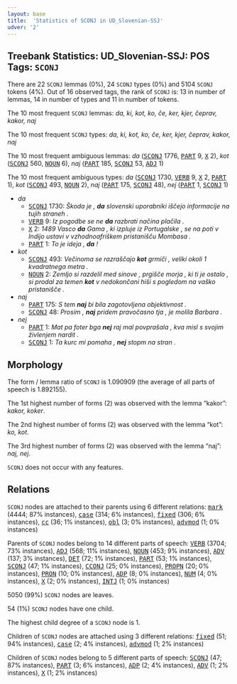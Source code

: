 ```yaml
---
layout: base
title:  'Statistics of SCONJ in UD_Slovenian-SSJ'
udver: '2'
---
```


## Treebank Statistics: UD_Slovenian-SSJ: POS Tags: `SCONJ`

There are 22 `SCONJ` lemmas (0%), 24 `SCONJ` types (0%) and 5104 `SCONJ` tokens (4%).
Out of 16 observed tags, the rank of `SCONJ` is: 13 in number of lemmas, 14 in number of types and 11 in number of tokens.

The 10 most frequent `SCONJ` lemmas: <em>da, ki, kot, ko, če, ker, kjer, čeprav, kakor, naj</em>

The 10 most frequent `SCONJ` types:  <em>da, ki, kot, ko, če, ker, kjer, čeprav, kakor, naj</em>

The 10 most frequent ambiguous lemmas: <em>da</em> (<tt><a href="sl_ssj-pos-SCONJ.html">SCONJ</a></tt> 1776, <tt><a href="sl_ssj-pos-PART.html">PART</a></tt> 9, <tt><a href="sl_ssj-pos-X.html">X</a></tt> 2), <em>kot</em> (<tt><a href="sl_ssj-pos-SCONJ.html">SCONJ</a></tt> 560, <tt><a href="sl_ssj-pos-NOUN.html">NOUN</a></tt> 6), <em>naj</em> (<tt><a href="sl_ssj-pos-PART.html">PART</a></tt> 185, <tt><a href="sl_ssj-pos-SCONJ.html">SCONJ</a></tt> 53, <tt><a href="sl_ssj-pos-ADJ.html">ADJ</a></tt> 1)

The 10 most frequent ambiguous types:  <em>da</em> (<tt><a href="sl_ssj-pos-SCONJ.html">SCONJ</a></tt> 1730, <tt><a href="sl_ssj-pos-VERB.html">VERB</a></tt> 9, <tt><a href="sl_ssj-pos-X.html">X</a></tt> 2, <tt><a href="sl_ssj-pos-PART.html">PART</a></tt> 1), <em>kot</em> (<tt><a href="sl_ssj-pos-SCONJ.html">SCONJ</a></tt> 493, <tt><a href="sl_ssj-pos-NOUN.html">NOUN</a></tt> 2), <em>naj</em> (<tt><a href="sl_ssj-pos-PART.html">PART</a></tt> 175, <tt><a href="sl_ssj-pos-SCONJ.html">SCONJ</a></tt> 48), <em>nej</em> (<tt><a href="sl_ssj-pos-PART.html">PART</a></tt> 1, <tt><a href="sl_ssj-pos-SCONJ.html">SCONJ</a></tt> 1)


* <em>da</em>
  * <tt><a href="sl_ssj-pos-SCONJ.html">SCONJ</a></tt> 1730: <em>Škoda je , <b>da</b> slovenski uporabniki iščejo informacije na tujih straneh .</em>
  * <tt><a href="sl_ssj-pos-VERB.html">VERB</a></tt> 9: <em>Iz pogodbe se ne <b>da</b> razbrati načina plačila .</em>
  * <tt><a href="sl_ssj-pos-X.html">X</a></tt> 2: <em>1489 Vasco <b>da</b> Gama , ki izpluje iz Portugalske , se na poti v Indijo ustavi v vzhodnoafriškem pristanišču Mombasa .</em>
  * <tt><a href="sl_ssj-pos-PART.html">PART</a></tt> 1: <em>To je ideja , <b>da</b> !</em>
* <em>kot</em>
  * <tt><a href="sl_ssj-pos-SCONJ.html">SCONJ</a></tt> 493: <em>Večinoma se razraščajo <b>kot</b> grmiči , veliki okoli 1 kvadratnega metra .</em>
  * <tt><a href="sl_ssj-pos-NOUN.html">NOUN</a></tt> 2: <em>Zemljo si razdelil med sinove , prgišče morja , ki ti je ostalo , si prodal za temen <b>kot</b> v nedokončani hiši s pogledom na vaško pristanišče .</em>
* <em>naj</em>
  * <tt><a href="sl_ssj-pos-PART.html">PART</a></tt> 175: <em>S tem <b>naj</b> bi bila zagotovljena objektivnost .</em>
  * <tt><a href="sl_ssj-pos-SCONJ.html">SCONJ</a></tt> 48: <em>Prosim , <b>naj</b> pridem pravočasno tja , je molila Barbara .</em>
* <em>nej</em>
  * <tt><a href="sl_ssj-pos-PART.html">PART</a></tt> 1: <em>Mat pa foter bga <b>nej</b> raj mal povprašala , kva misl s svojim živlenjem nardit .</em>
  * <tt><a href="sl_ssj-pos-SCONJ.html">SCONJ</a></tt> 1: <em>Ta kurc mi pomaha , <b>nej</b> stopm na stran .</em>

## Morphology

The form / lemma ratio of `SCONJ` is 1.090909 (the average of all parts of speech is 1.892155).

The 1st highest number of forms (2) was observed with the lemma “kakor”: <em>kakor, koker</em>.

The 2nd highest number of forms (2) was observed with the lemma “kot”: <em>ko, kot</em>.

The 3rd highest number of forms (2) was observed with the lemma “naj”: <em>naj, nej</em>.

`SCONJ` does not occur with any features.


## Relations

`SCONJ` nodes are attached to their parents using 6 different relations: <tt><a href="sl_ssj-dep-mark.html">mark</a></tt> (4444; 87% instances), <tt><a href="sl_ssj-dep-case.html">case</a></tt> (314; 6% instances), <tt><a href="sl_ssj-dep-fixed.html">fixed</a></tt> (306; 6% instances), <tt><a href="sl_ssj-dep-cc.html">cc</a></tt> (36; 1% instances), <tt><a href="sl_ssj-dep-obl.html">obl</a></tt> (3; 0% instances), <tt><a href="sl_ssj-dep-advmod.html">advmod</a></tt> (1; 0% instances)

Parents of `SCONJ` nodes belong to 14 different parts of speech: <tt><a href="sl_ssj-pos-VERB.html">VERB</a></tt> (3704; 73% instances), <tt><a href="sl_ssj-pos-ADJ.html">ADJ</a></tt> (568; 11% instances), <tt><a href="sl_ssj-pos-NOUN.html">NOUN</a></tt> (453; 9% instances), <tt><a href="sl_ssj-pos-ADV.html">ADV</a></tt> (137; 3% instances), <tt><a href="sl_ssj-pos-DET.html">DET</a></tt> (72; 1% instances), <tt><a href="sl_ssj-pos-PART.html">PART</a></tt> (53; 1% instances), <tt><a href="sl_ssj-pos-SCONJ.html">SCONJ</a></tt> (47; 1% instances), <tt><a href="sl_ssj-pos-CCONJ.html">CCONJ</a></tt> (25; 0% instances), <tt><a href="sl_ssj-pos-PROPN.html">PROPN</a></tt> (20; 0% instances), <tt><a href="sl_ssj-pos-PRON.html">PRON</a></tt> (10; 0% instances), <tt><a href="sl_ssj-pos-ADP.html">ADP</a></tt> (8; 0% instances), <tt><a href="sl_ssj-pos-NUM.html">NUM</a></tt> (4; 0% instances), <tt><a href="sl_ssj-pos-X.html">X</a></tt> (2; 0% instances), <tt><a href="sl_ssj-pos-INTJ.html">INTJ</a></tt> (1; 0% instances)

5050 (99%) `SCONJ` nodes are leaves.

54 (1%) `SCONJ` nodes have one child.

The highest child degree of a `SCONJ` node is 1.

Children of `SCONJ` nodes are attached using 3 different relations: <tt><a href="sl_ssj-dep-fixed.html">fixed</a></tt> (51; 94% instances), <tt><a href="sl_ssj-dep-case.html">case</a></tt> (2; 4% instances), <tt><a href="sl_ssj-dep-advmod.html">advmod</a></tt> (1; 2% instances)

Children of `SCONJ` nodes belong to 5 different parts of speech: <tt><a href="sl_ssj-pos-SCONJ.html">SCONJ</a></tt> (47; 87% instances), <tt><a href="sl_ssj-pos-PART.html">PART</a></tt> (3; 6% instances), <tt><a href="sl_ssj-pos-ADP.html">ADP</a></tt> (2; 4% instances), <tt><a href="sl_ssj-pos-ADV.html">ADV</a></tt> (1; 2% instances), <tt><a href="sl_ssj-pos-X.html">X</a></tt> (1; 2% instances)

